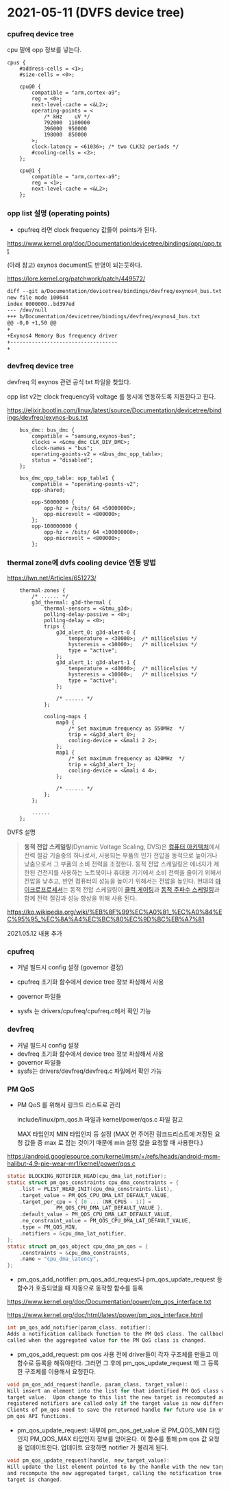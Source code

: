 # 2021-05-11 (DVFS device tree)

### cpufreq device tree

cpu 밑에 opp 정보를 넣는다.

```
cpus {
	#address-cells = <1>;
	#size-cells = <0>;

	cpu@0 {
		compatible = "arm,cortex-a9";
		reg = <0>;
		next-level-cache = <&L2>;
		operating-points = <
			/* kHz    uV */
			792000  1100000
			396000  950000
			198000  850000
		>;
		clock-latency = <61036>; /* two CLK32 periods */
		#cooling-cells = <2>;
	};

	cpu@1 {
		compatible = "arm,cortex-a9";
		reg = <1>;
		next-level-cache = <&L2>;
	};
```



### opp list 설명 (operating points)

- cpufreq 라면 clock frequency 값들이 points가 된다.

https://www.kernel.org/doc/Documentation/devicetree/bindings/opp/opp.txt



(아래 참고) exynos document도 반영이 되는듯하다.

https://lore.kernel.org/patchwork/patch/449572/

```txt
diff --git a/Documentation/devicetree/bindings/devfreq/exynos4_bus.txt b/Documentation/devicetree/bindings/devfreq/exynos4_bus.txt
new file mode 100644
index 0000000..bd397ed
--- /dev/null
+++ b/Documentation/devicetree/bindings/devfreq/exynos4_bus.txt
@@ -0,0 +1,50 @@ 
+
+Exynos4 Memory Bus frequency driver
+-----------------------------------
+
```



### devfreq device tree

devfreq 의 exynos 관련 공식 txt 파일을 찾았다.

opp list v2는 clock frequency와 voltage 를 동시에 연동하도록 지원한다고 한다.

https://elixir.bootlin.com/linux/latest/source/Documentation/devicetree/bindings/devfreq/exynos-bus.txt

```
	bus_dmc: bus_dmc {
		compatible = "samsung,exynos-bus";
		clocks = <&cmu_dmc CLK_DIV_DMC>;
		clock-names = "bus";
		operating-points-v2 = <&bus_dmc_opp_table>;
		status = "disabled";
	};

	bus_dmc_opp_table: opp_table1 {
		compatible = "operating-points-v2";
		opp-shared;

		opp-50000000 {
			opp-hz = /bits/ 64 <50000000>;
			opp-microvolt = <800000>;
		};
		opp-100000000 {
			opp-hz = /bits/ 64 <100000000>;
			opp-microvolt = <800000>;
		};
```



### thermal zone에 dvfs cooling device 연동 방법

https://lwn.net/Articles/651273/

```
	thermal-zones {
		/* ...... */
		g3d_thermal: g3d-thermal {
			thermal-sensors = <&tmu_g3d>;
			polling-delay-passive = <0>;
			polling-delay = <0>;
			trips {
				g3d_alert_0: g3d-alert-0 {
					temperature = <30000>;	/* millicelsius */
					hysteresis = <10000>;	/* millicelsius */
					type = "active";
				};
				g3d_alert_1: g3d-alert-1 {
					temperature = <40000>;	/* millicelsius */
					hysteresis = <10000>;	/* millicelsius */
					type = "active";
				};

				/* ...... */
			};

			cooling-maps {
				map0 {
					/* Set maximum frequency as 550MHz  */
					trip = <&g3d_alert_0>;
					cooling-device = <&mali 2 2>;
				};
				map1 {
					/* Set maximum frequency as 420MHz  */
					trip = <&g3d_alert_1>;
					cooling-device = <&mali 4 4>;
				};

				/* ...... */
			};
		};

		......
	};

```



DVFS 설명

> **동적 전압 스케일링**(Dynamic Voltage Scaling, DVS)은 [컴퓨터 아키텍처](https://ko.wikipedia.org/wiki/컴퓨터_아키텍처)에서 전력 절감 기술중의 하나로서, 사용되는 부품의 인가 전압을 동적으로 높이거나 낮춤으로서 그 부품의 소비 전력을 조정한다. 동적 전압 스케일링은 에너지가 제한된 건전지를 사용하는 노트북이나 휴대용 기기에서 소비 전력을 줄이기 위해서 전압을 낮추고, 반면 컴퓨터의 성능을 높이기 위해서는 전압을 높인다. 현대의 [마이크로프로세서](https://ko.wikipedia.org/wiki/마이크로프로세서)는 동적 전압 스케일링이 [클럭 게이팅](https://ko.wikipedia.org/wiki/클럭_게이팅)과 [동적 주파수 스케일링](https://ko.wikipedia.org/wiki/동적_주파수_스케일링)과 함께 전력 절감과 성능 향상을 위해 사용 된다.

https://ko.wikipedia.org/wiki/%EB%8F%99%EC%A0%81_%EC%A0%84%EC%95%95_%EC%8A%A4%EC%BC%80%EC%9D%BC%EB%A7%81



2021.05.12 내용 추가

### cpufreq

- 커널 빌드시 config 설정 (governor 결정)

- cpufreq 초기화 함수에서 device tree 정보 파싱해서 사용
- governor 파일들
- sysfs 는 drivers/cpufreq/cpufreq.c에서 확인 가능

### devfreq

- 커널 빌드시 config 설정
- devfreq 초기화 함수에서 device tree 정보 파싱해서 사용
- governor 파일들
- sysfs는 drivers/devfreq/devfreq.c 파일에서 확인 가능

### PM QoS

- PM QoS 를 위해서 링크드 리스트로 관리

  include/linux/pm_qos.h 파일과 kernel/power/qos.c 파일 참고

  MAX 타입인지 MIN 타입인지 등 설정 (MAX 면 주어진 링크드리스트에 저장된 요청 값들 중 max 로 잡는 것이기 때문에 min 설정 값을 요청할 때 사용한다.)

https://android.googlesource.com/kernel/msm/+/refs/heads/android-msm-halibut-4.9-pie-wear-mr1/kernel/power/qos.c

```c
static BLOCKING_NOTIFIER_HEAD(cpu_dma_lat_notifier);
static struct pm_qos_constraints cpu_dma_constraints = {
	.list = PLIST_HEAD_INIT(cpu_dma_constraints.list),
	.target_value = PM_QOS_CPU_DMA_LAT_DEFAULT_VALUE,
	.target_per_cpu = { [0 ... (NR_CPUS - 1)] =
				PM_QOS_CPU_DMA_LAT_DEFAULT_VALUE },
	.default_value = PM_QOS_CPU_DMA_LAT_DEFAULT_VALUE,
	.no_constraint_value = PM_QOS_CPU_DMA_LAT_DEFAULT_VALUE,
	.type = PM_QOS_MIN,
	.notifiers = &cpu_dma_lat_notifier,
};
static struct pm_qos_object cpu_dma_pm_qos = {
	.constraints = &cpu_dma_constraints,
	.name = "cpu_dma_latency",
};
```

- pm_qos_add_notifier: pm_qos_add_request나 pm_qos_update_request 등 함수가 호출되었을 때 자동으로 동작할 함수를 등록

https://www.kernel.org/doc/Documentation/power/pm_qos_interface.txt

https://www.kernel.org/doc/html/latest/power/pm_qos_interface.html

```c
int pm_qos_add_notifier(param_class, notifier):
Adds a notification callback function to the PM QoS class. The callback is
called when the aggregated value for the PM QoS class is changed.
```

- pm_qos_add_request: pm qos 사용 전에 driver들이 각자 구조체를 만들고 이 함수로 등록을 해줘야한다. 그러면 그 후에 pm_qos_update_request 때 그 등록한 구조체를 이용해서 요청한다.

```c
void pm_qos_add_request(handle, param_class, target_value):
Will insert an element into the list for that identified PM QoS class with the
target value.  Upon change to this list the new target is recomputed and any
registered notifiers are called only if the target value is now different.
Clients of pm_qos need to save the returned handle for future use in other
pm_qos API functions.
```

- pm_qos_update_request: 내부에 pm_qos_get_value 로 PM_QOS_MIN 타입인지 PM_QOS_MAX 타입인지 정보를 얻어온다. 이 함수를 통해 pm qos 값 요청을 업데이트한다. 업데이트 요청하면 notifier 가 불리게 된다.

```c
void pm_qos_update_request(handle, new_target_value):
Will update the list element pointed to by the handle with the new target value
and recompute the new aggregated target, calling the notification tree if the
target is changed.
```

